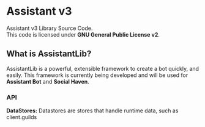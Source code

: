 # Assistant v3

Assistant v3 Library Source Code. <br />
This code is licensed under **GNU General Public License v2**.


## What is AssistantLib?
AssistantLib is a powerful, extensible framework to create a bot quickly, and easily.
This framework is currently being developed and will be used for **Assistant Bot** and **Social Haven**.


### API

**DataStores:** Datastores are stores that handle runtime data, such as client.guilds